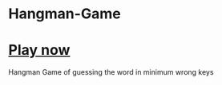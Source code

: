 # Hangman-Game
# [Play now](https://anandmohan23.github.io/Hangman-Game/)
Hangman Game of guessing the word in minimum wrong keys
